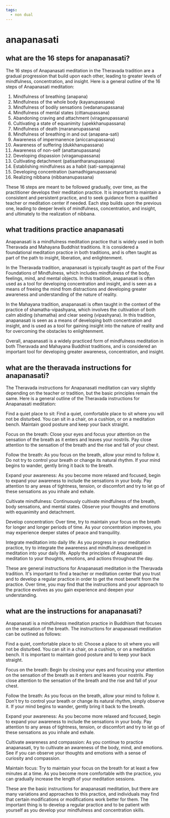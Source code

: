 ```yaml
---
tags:
  - non dual 
---
```

# anapanasati

## what are the 16 steps for anapanasati?

The 16 steps of Anapanasati meditation in the Theravada tradition are a gradual progression that build upon each other, leading to greater levels of mindfulness, concentration, and insight. Here is a general outline of the 16 steps of Anapanasati meditation:

1. Mindfulness of breathing (anapana)
1. Mindfulness of the whole body (kayanupassana)
1. Mindfulness of bodily sensations (vedananupassana)
1. Mindfulness of mental states (cittanupassana)
1. Abandoning craving and attachment (viraganupassana)
1. Cultivating a state of equanimity (upekkhanupassana)
1. Mindfulness of death (marananupassana)
1. Mindfulness of breathing in and out (anapana-sati)
1. Awareness of impermanence (aniccanupassana)
1. Awareness of suffering (dukkhanupassana)
1. Awareness of non-self (anattanupassana)
1. Developing dispassion (viraganupassana)
1. Cultivating detachment (patisantharanupassana)
1. Establishing mindfulness as a habit (sati-sampajanna)
1. Developing concentration (samadhiganupassana)
1. Realizing nibbana (nibbananupassana)

These 16 steps are meant to be followed gradually, over time, as the practitioner develops their meditation practice. It is important to maintain a consistent and persistent practice, and to seek guidance from a qualified teacher or meditation center if needed. Each step builds upon the previous one, leading to deeper levels of mindfulness, concentration, and insight, and ultimately to the realization of nibbana.

## what traditions practice anapanasati

Anapanasati is a mindfulness meditation practice that is widely used in both Theravada and Mahayana Buddhist traditions. It is considered a foundational meditation practice in both traditions, and is often taught as part of the path to insight, liberation, and enlightenment.

In the Theravada tradition, anapanasati is typically taught as part of the Four Foundations of Mindfulness, which includes mindfulness of the body, feelings, mind, and mental objects. In this tradition, anapanasati is often used as a tool for developing concentration and insight, and is seen as a means of freeing the mind from distractions and developing greater awareness and understanding of the nature of reality.

In the Mahayana tradition, anapanasati is often taught in the context of the practice of shamatha-vipashyana, which involves the cultivation of both calm abiding (shamatha) and clear seeing (vipashyana). In this tradition, anapanasati is seen as a means of developing both concentration and insight, and is used as a tool for gaining insight into the nature of reality and for overcoming the obstacles to enlightenment.

Overall, anapanasati is a widely practiced form of mindfulness meditation in both Theravada and Mahayana Buddhist traditions, and is considered an important tool for developing greater awareness, concentration, and insight.

## what are the theravada instructions for anapanasati?

The Theravada instructions for Anapanasati meditation can vary slightly depending on the teacher or tradition, but the basic principles remain the same. Here is a general outline of the Theravada instructions for Anapanasati meditation:

Find a quiet place to sit: Find a quiet, comfortable place to sit where you will not be disturbed. You can sit in a chair, on a cushion, or on a meditation bench. Maintain good posture and keep your back straight.

Focus on the breath: Close your eyes and focus your attention on the sensation of the breath as it enters and leaves your nostrils. Pay close attention to the sensation of the breath and the rise and fall of your chest.

Follow the breath: As you focus on the breath, allow your mind to follow it. Do not try to control your breath or change its natural rhythm. If your mind begins to wander, gently bring it back to the breath.

Expand your awareness: As you become more relaxed and focused, begin to expand your awareness to include the sensations in your body. Pay attention to any areas of tightness, tension, or discomfort and try to let go of these sensations as you inhale and exhale.

Cultivate mindfulness: Continuously cultivate mindfulness of the breath, body sensations, and mental states. Observe your thoughts and emotions with equanimity and detachment.

Develop concentration: Over time, try to maintain your focus on the breath for longer and longer periods of time. As your concentration improves, you may experience deeper states of peace and tranquility.

Integrate meditation into daily life: As you progress in your meditation practice, try to integrate the awareness and mindfulness developed in meditation into your daily life. Apply the principles of Anapanasati meditation to your thoughts, emotions, and actions throughout the day.

These are general instructions for Anapanasati meditation in the Theravada tradition. It's important to find a teacher or meditation center that you trust and to develop a regular practice in order to get the most benefit from the practice. Over time, you may find that the instructions and your approach to the practice evolves as you gain experience and deepen your understanding.

## what are the instructions for anapanasati?

Anapanasati is a mindfulness meditation practice in Buddhism that focuses on the sensation of the breath. The instructions for anapanasati meditation can be outlined as follows:

Find a quiet, comfortable place to sit: Choose a place to sit where you will not be disturbed. You can sit in a chair, on a cushion, or on a meditation bench. It is important to maintain good posture and to keep your back straight.

Focus on the breath: Begin by closing your eyes and focusing your attention on the sensation of the breath as it enters and leaves your nostrils. Pay close attention to the sensation of the breath and the rise and fall of your chest.

Follow the breath: As you focus on the breath, allow your mind to follow it. Don't try to control your breath or change its natural rhythm, simply observe it. If your mind begins to wander, gently bring it back to the breath.

Expand your awareness: As you become more relaxed and focused, begin to expand your awareness to include the sensations in your body. Pay attention to any areas of tightness, tension, or discomfort and try to let go of these sensations as you inhale and exhale.

Cultivate awareness and compassion: As you continue to practice anapanasati, try to cultivate an awareness of the body, mind, and emotions. See if you can observe your thoughts and emotions with a sense of curiosity and compassion.

Maintain focus: Try to maintain your focus on the breath for at least a few minutes at a time. As you become more comfortable with the practice, you can gradually increase the length of your meditation sessions.

These are the basic instructions for anapanasati meditation, but there are many variations and approaches to this practice, and individuals may find that certain modifications or modifications work better for them. The important thing is to develop a regular practice and to be patient with yourself as you develop your mindfulness and concentration skills.
